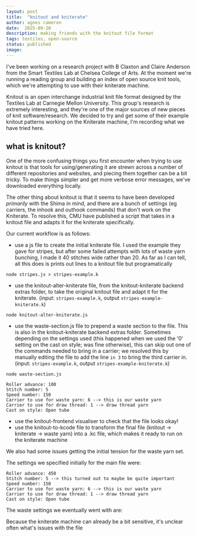 ```yaml
---
layout: post
title:  "knitout and kniterate"
author: agnes cameron
date:  2025-09-20
description: making friends with the knitout file format
tags: textiles, open-source
status: published
image: 
---
```


I've been working on a research project with B Claxton and Claire Anderson from the Smart Textiles Lab at Chelsea College of Arts. At the moment we're running a reading group and building an index of open source knit tools, which we're attempting to use with their kniterate machine.

Knitout is an open interchange industrial knit file format designed by the Textiles Lab at Carnegie Mellon University. This group's research is extremely interesting, and they're one of the major sources of new pieces of knit software/research. We decided to try and get some of their example knitout patterns working on the Kniterate machine, I'm recording what we have tried here.

## what is knitout?

One of the more confusing things you first encounter when trying to use knitout is that tools for using/generating it are strewn across a number of different repositories and websites, and piecing them together can be a bit tricky. To make things simpler and get more verbose error messages, we've downloaded everything locally.

The other thing about knitout is that it seems to have been developed *primarily* with the Shima in mind, and there are a bunch of settings (eg carriers, the inhook and outhook commands) that don't work on the Kniterate. To resolve this, CMU have published a script that takes in a knitout file and adapts it for the kniterate specifically.

Our current workflow is as follows:
* use a js file to create the initial kniterate file. I used the example they gave for stripes, but after some failed attempts with lots of waste yarn bunching, I made it 40 stitches wide rather than 20. As far as I can tell, all this does is prints out lines to a knitout file but programatically

```
node stripes.js > stripes-example.k
```

* use the knitout-alter-kniterate file, from the knitout-kniterate backend extras folder, to take the original knitout file and adapt it for the kniterate. (input: `stripes-example.k`, output `stripes-example-kniterate.k`)

```
node knitout-alter-kniterate.js
```

* use the waste-section.js file to prepend a waste section to the file. This is also in the knitout-kniterate backend extras folder. Sometimes depending on the settings used (this happened when we used the '0' setting on the cast on style; was fine otherwise), this can skip out one of the commands needed to bring in a carrier; we resolved this by manually editing the file to add the line `in 3` to bring the third carrier in. (input: `stripes-example.k`, output `stripes-example-kniterate.k`)

```
node waste-section.js
```

```
Roller advance: 100
Stitch number: 5
Speed number: 150
Carrier to use for waste yarn: 6 --> this is our waste yarn
Carrier to use for draw thread: 1 --> draw thread yarn
Cast on style: Open tube
```

* use the knitout-frontend visualiser to check that the file looks okay!
* use the knitout-to-kcode file to transform the final file (knitout -> kniterate -> waste yarn) into a .kc file, which makes it ready to run on the kniterate machine

We also had some issues getting the initial tension for the waste yarn set. 

The settings we specified initially for the main file were:
```
Roller advance: 450
Stitch number: 5 --> this turned out to maybe be quite important
Speed number: 150
Carrier to use for waste yarn: 6 --> this is our waste yarn
Carrier to use for draw thread: 1 --> draw thread yarn
Cast on style: Open tube
```

The waste settings we eventually went with are:




Because the kniterate machine can already be a bit sensitive, it's unclear often what's issues with the file 
